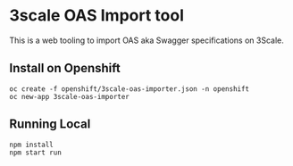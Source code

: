 # 3scale OAS Import tool

This is a web tooling to import OAS aka Swagger specifications on 3Scale.

## Install on Openshift

    oc create -f openshift/3scale-oas-importer.json -n openshift 
    oc new-app 3scale-oas-importer

## Running Local

    npm install
    npm start run

